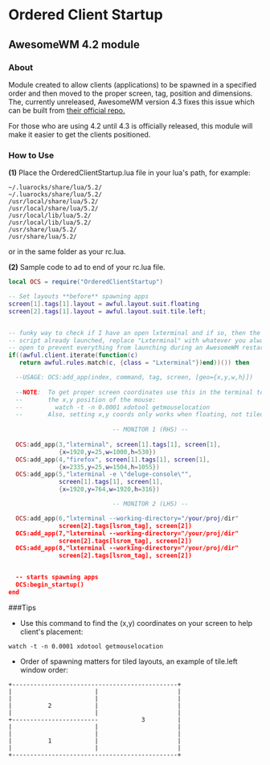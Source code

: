 # Ordered Client Startup
## AwesomeWM 4.2 module

### About

Module created to allow clients (applications) to be spawned in a specified order and then moved to the proper screen, tag, position and dimensions. The, currently unreleased, AwesomeWM version 4.3 fixes this issue which can be built from [their official repo.](https://github.com/awesomeWM/awesome)

For those who are using 4.2 until 4.3 is officially released, this module will make it easier to get the clients positioned.

### How to Use

**(1)** Place the OrderedClientStartup.lua file in your lua's path, for example:

```
~/.luarocks/share/lua/5.2/
~/.luarocks/share/lua/5.2/
/usr/local/share/lua/5.2/
/usr/local/share/lua/5.2/
/usr/local/lib/lua/5.2/
/usr/local/lib/lua/5.2/
/usr/share/lua/5.2/
/usr/share/lua/5.2/
```

or in the same folder as your rc.lua.

**(2)** Sample code to ad to end of your rc.lua file.


```lua
local OCS = require("OrderedClientStartup")

-- Set layouts **before** spawning apps
screen[1].tags[1].layout = awful.layout.suit.floating
screen[2].tags[1].layout = awful.layout.suit.tile.left;


-- funky way to check if I have an open lxterminal and if so, then the startup
-- script already launched, replace "Lxterminal" with whatever you always have
-- open to prevent everything from launching during an AwesomeWM restart
if((awful.client.iterate(function(c) 
   return awful.rules.match(c, {class = "Lxterminal"})end))()) then

  --USAGE: OCS:add_app(index, command, tag, screen, [geo={x,y,w,h}])
  
  --NOTE:  To get proper screen coordinates use this in the terminal to report
  --       the x,y position of the mouse:
  --         watch -t -n 0.0001 xdotool getmouselocation 
  --       Also, setting x,y coords only works when floating, not tiled
 
                             -- MONITOR 1 (RHS) --
                             
  OCS:add_app(3,"lxterminal", screen[1].tags[1], screen[1], 
              {x=1920,y=25,w=1000,h=530})
  OCS:add_app(4,"firefox", screen[1].tags[1], screen[1],
              {x=2335,y=25,w=1504,h=1055})
  OCS:add_app(5,"lxterminal -e \"deluge-console\"", 
              screen[1].tags[1], screen[1],
              {x=1920,y=764,w=1920,h=316})

                             -- MONITOR 2 (LHS) --

  OCS:add_app(6,"lxterminal --working-directory="/your/proj/dir"
              screen[2].tags[lsrom_tag], screen[2])
  OCS:add_app(7,"lxterminal --working-directory="/your/proj/dir"
              screen[2].tags[lsrom_tag], screen[2])
  OCS:add_app(8,"lxterminal --working-directory="/your/proj/dir"
              screen[2].tags[lsrom_tag], screen[2])


  -- starts spawning apps
  OCS:begin_startup()
end
```

###Tips

- Use this command to find the (x,y) coordinates on your screen to help client's placement:
```
watch -t -n 0.0001 xdotool getmouselocation 
```
- Order of spawning matters for tiled layouts, an example of tile.left window order:
```
+----------------------------------------------+
|                       |                      |
|                       |                      |
|          2            |                      |
|                       |                      |
+------------------------            3         |
|                       |                      |
|                       |                      |
|          1            |                      |
|                       |                      |
+----------------------------------------------+
```
